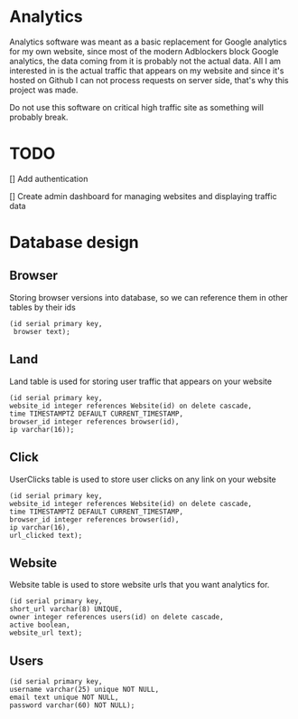 # Analytics
Analytics software was meant as a basic replacement for Google analytics
for my own website, since most of the modern Adblockers block Google analytics,
the data coming from it is probably not the actual data. All I am
interested in is the actual traffic that appears on my website and since it's hosted
on Github I can not process requests on server side, that's why this project
was made.


Do not use this software on critical high traffic site as something will probably break.

# TODO

[] Add authentication

[] Create admin dashboard for managing websites and displaying traffic data


# Database design

## Browser
Storing browser versions into database, so we can reference them in other
tables by their ids

    (id serial primary key,
     browser text);

## Land
Land table is used for storing user traffic that appears on your website

    (id serial primary key,
    website_id integer references Website(id) on delete cascade,
    time TIMESTAMPTZ DEFAULT CURRENT_TIMESTAMP,
    browser_id integer references browser(id),
    ip varchar(16));

## Click
UserClicks table is used to store user clicks on any link on your website

    (id serial primary key,
    website_id integer references Website(id) on delete cascade,
    time TIMESTAMPTZ DEFAULT CURRENT_TIMESTAMP,
    browser_id integer references browser(id),
    ip varchar(16),
    url_clicked text);

## Website
Website table is used to store website urls that you want analytics for.

    (id serial primary key,
    short_url varchar(8) UNIQUE,
    owner integer references users(id) on delete cascade,
    active boolean,
    website_url text);

## Users

    (id serial primary key,
    username varchar(25) unique NOT NULL,
    email text unique NOT NULL,
    password varchar(60) NOT NULL);